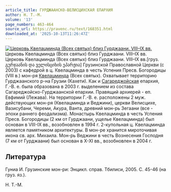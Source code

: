 ```yaml
---
article_title: ГУРДЖААНСКО-ВЕЛИСЦИХСКАЯ ЕПАРХИЯ
author: Н. Т.-М.
volume: '13'
page_numbers: 463-464
source_url: https://pravenc.ru/text/168351.html
downloaded_at: '2025-10-13T11:26:47Z'
---
```


[![Церковь Квелацминда (Всех святых) близ Гурджаани. VIII–IX вв.](https://pravenc.ru/data/022/475/1234/i200.jpg "Кликните для увеличения картинки")](https://pravenc.ru/data/022/475/1234/i400.jpg)Церковь Квелацминда (Всех святых) близ Гурджаани. VIII–IX вв.  
Церковь Квелацминда (Всех святых) близ Гурджаани. VIII–IX вв.[груз. გურჯაანის და ველისციხის ეპარჟია] Грузинской Православной Церкви (с 2003) с кафедрой в ц. Квелацминда в честь Успения Пресв. Богородицы (VIII в.) мон-ря [Квелацминда](https://pravenc.ru/text/Квелацминда.html) (Всех святых). Охватывает территорию Гурджаанского р-на Грузии (Кахети). Как и [Сагареджойская](https://pravenc.ru/text/Сагареджойская.html) епархия, Г.-В. е. была образована в 2003 г. выделением из состава Сагареджойско-Гурджаанской епархии. Правящий архиерей - еп. Евфимий (Лежава). На территории Г.-В. е. расположены 2 муж. действующих мон-ря (Квелацминда и Веджини), церкви Велисцихе, Вазисубани, Череми, Акура, Ванта, древний мон-рь Зегаани (все - эпохи раннего феодализма). Монастырь Квелацминда в честь Успения Пресв. Богородицы (2 км от Гурджаани, ущелье Квелацминда) был основан в VIII-IX вв., возобновлен в 1994 г. 2-купольная ц. Квелацминда является памятником архитектуры. В мон-ре хранится мироточивая икона св. арх. Михаила. Мон-рь Веджини в честь Вознесения Господня (7 км от Гурджаани) был основан в X-XI вв., возобновлен в 2004 г.

## Литература

Гуниа И. Грузинские мон-ри: Энцикл. справ. Тбилиси, 2005. С. 45-46 (на груз. яз.).

Н. Т.-М.
